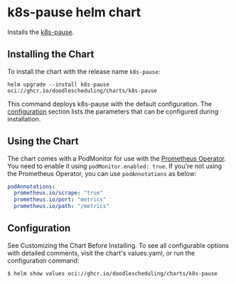# k8s-pause helm chart

Installs the [k8s-pause](https://github.com/DoodleScheduling/k8s-pause).

## Installing the Chart

To install the chart with the release name `k8s-pause`:

```console
helm upgrade --install k8s-pause oci://ghcr.io/doodlescheduling/charts/k8s-pause
```

This command deploys k8s-pause with the default configuration. The [configuration](#configuration) section lists the parameters that can be configured during installation.

## Using the Chart

The chart comes with a PodMonitor for use with the [Prometheus Operator](https://github.com/helm/charts/tree/master/stable/prometheus-operator).
You need to enable it using `podMonitor.enabled: true`.
If you're not using the Prometheus Operator, you can use `podAnnotations` as below:

```yaml
podAnnotations:
  prometheus.io/scrape: "true"
  prometheus.io/port: "metrics"
  prometheus.io/path: "/metrics"
```

## Configuration

See Customizing the Chart Before Installing. To see all configurable options with detailed comments, visit the chart's values.yaml, or run the configuration command:

```sh
$ helm show values oci://ghcr.io/doodlescheduling/charts/k8s-pause
```
